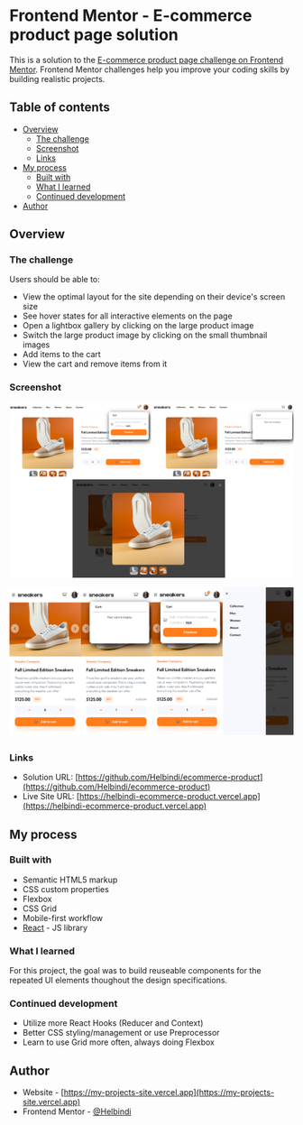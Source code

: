# Frontend Mentor - E-commerce product page solution

This is a solution to the [E-commerce product page challenge on Frontend Mentor](https://www.frontendmentor.io/challenges/ecommerce-product-page-UPsZ9MJp6). Frontend Mentor challenges help you improve your coding skills by building realistic projects.

## Table of contents

- [Overview](#overview)
  - [The challenge](#the-challenge)
  - [Screenshot](#screenshot)
  - [Links](#links)
- [My process](#my-process)
  - [Built with](#built-with)
  - [What I learned](#what-i-learned)
  - [Continued development](#continued-development)
- [Author](#author)

## Overview

### The challenge

Users should be able to:

- View the optimal layout for the site depending on their device's screen size
- See hover states for all interactive elements on the page
- Open a lightbox gallery by clicking on the large product image
- Switch the large product image by clicking on the small thumbnail images
- Add items to the cart
- View the cart and remove items from it

### Screenshot

![1677483263503](image/README/1677483263503.png)

![1677483269251](image/README/1677483269251.png)

### Links

- Solution URL: [https://github.com/Helbindi/ecommerce-product](https://github.com/Helbindi/ecommerce-product)
- Live Site URL: [https://helbindi-ecommerce-product.vercel.app](https://helbindi-ecommerce-product.vercel.app)

## My process

### Built with

- Semantic HTML5 markup
- CSS custom properties
- Flexbox
- CSS Grid
- Mobile-first workflow
- [React](https://reactjs.org/) - JS library

### What I learned

For this project, the goal was to build reuseable components for the repeated UI elements thoughout the design specifications.

### Continued development

- Utilize more React Hooks (Reducer and Context)
- Better CSS styling/management or use Preprocessor
- Learn to use Grid more often, always doing Flexbox

## Author

- Website - [https://my-projects-site.vercel.app](https://my-projects-site.vercel.app)
- Frontend Mentor - [@Helbindi](https://www.frontendmentor.io/profile/Helbindi)
